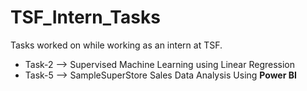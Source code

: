 # TSF_Intern_Tasks
Tasks worked on while working as an intern at TSF.
* Task-2  -->  Supervised Machine Learning using Linear Regression
* Task-5  -->  SampleSuperStore Sales Data Analysis Using **Power BI**
